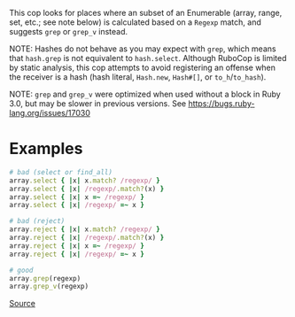 
This cop looks for places where an subset of an Enumerable (array,
range, set, etc.; see note below) is calculated based on a `Regexp`
match, and suggests `grep` or `grep_v` instead.

NOTE: Hashes do not behave as you may expect with `grep`, which
means that `hash.grep` is not equivalent to `hash.select`. Although
RuboCop is limited by static analysis, this cop attempts to avoid
registering an offense when the receiver is a hash (hash literal,
`Hash.new`, `Hash#[]`, or `to_h`/`to_hash`).

NOTE: `grep` and `grep_v` were optimized when used without a block
in Ruby 3.0, but may be slower in previous versions.
See https://bugs.ruby-lang.org/issues/17030

# Examples

```ruby
# bad (select or find_all)
array.select { |x| x.match? /regexp/ }
array.select { |x| /regexp/.match?(x) }
array.select { |x| x =~ /regexp/ }
array.select { |x| /regexp/ =~ x }

# bad (reject)
array.reject { |x| x.match? /regexp/ }
array.reject { |x| /regexp/.match?(x) }
array.reject { |x| x =~ /regexp/ }
array.reject { |x| /regexp/ =~ x }

# good
array.grep(regexp)
array.grep_v(regexp)
```

[Source](http://www.rubydoc.info/gems/rubocop/RuboCop/Cop/Style/SelectByRegexp)